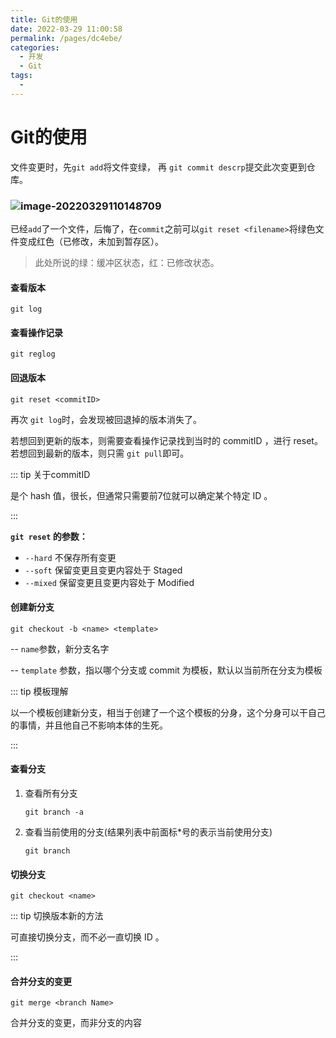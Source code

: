 ```yaml
---
title: Git的使用
date: 2022-03-29 11:00:58
permalink: /pages/dc4ebe/
categories:
  - 开发
  - Git
tags:
  - 
---
```

# Git的使用

文件变更时，先`git add`将文件变绿， 再 `git commit descrp`提交此次变更到仓库。

### ![image-20220329110148709](https://blog-1310567564.cos.ap-beijing.myqcloud.com/img/image-20220329110148709.png)

已经`add`了一个文件，后悔了，在`commit`之前可以`git reset <filename>`将绿色文件变成红色（已修改，未加到暂存区）。

> 此处所说的绿：缓冲区状态，红：已修改状态。

#### 查看版本

`git log`

#### 查看操作记录

`git reglog`

#### 回退版本

`git reset <commitID>`

再次 `git log`时，会发现被回退掉的版本消失了。

若想回到更新的版本，则需要查看操作记录找到当时的 commitID ，进行 reset。若想回到最新的版本，则只需 `git pull`即可。

::: tip 关于commitID

是个 hash 值，很长，但通常只需要前7位就可以确定某个特定 ID 。

:::

**`git reset` 的参数：**

- `--hard` 不保存所有变更
- `--soft` 保留变更且变更内容处于 Staged 
- `--mixed` 保留变更且变更内容处于 Modified 

#### 创建新分支

`git checkout -b <name> <template>`

-- `name`参数，新分支名字

-- `template` 参数，指以哪个分支或 commit 为模板，默认以当前所在分支为模板

::: tip 模板理解

以一个模板创建新分支，相当于创建了一个这个模板的分身，这个分身可以干自己的事情，并且他自己不影响本体的生死。

::: 

#### 查看分支

1. 查看所有分支

   `git branch -a`

2. 查看当前使用的分支(结果列表中前面标*号的表示当前使用分支)

   `git branch`

#### 切换分支

`git checkout <name>`

::: tip 切换版本新的方法

可直接切换分支，而不必一直切换 ID 。

::: 

#### 合并分支的变更

`git merge <branch Name>`

合并分支的变更，而非分支的内容